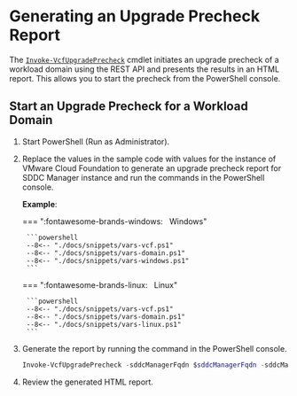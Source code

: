 # Generating an Upgrade Precheck Report

The [`Invoke-VcfUpgradePrecheck`](../../functions/Invoke-VcfUpgradePrecheck) cmdlet initiates an upgrade precheck of a workload domain using the REST API and presents the results in an HTML report. This allows you to start the precheck from the PowerShell console.

## Start an Upgrade Precheck for a Workload Domain

1. Start PowerShell (Run as Administrator).

2. Replace the values in the sample code with values for the instance of VMware Cloud Foundation to generate an upgrade precheck report for SDDC Manager instance and run the commands in the PowerShell console.

    **Example**:

    === ":fontawesome-brands-windows: &nbsp; Windows"

        ```powershell
        --8<-- "./docs/snippets/vars-vcf.ps1"
        --8<-- "./docs/snippets/vars-domain.ps1"
        --8<-- "./docs/snippets/vars-windows.ps1"
        ```

    === ":fontawesome-brands-linux: &nbsp; Linux"

        ```powershell
        --8<-- "./docs/snippets/vars-vcf.ps1"
        --8<-- "./docs/snippets/vars-domain.ps1"
        --8<-- "./docs/snippets/vars-linux.ps1"
        ```
3. Generate the report by running the command in the PowerShell console.

    ```powershell
    Invoke-VcfUpgradePrecheck -sddcManagerFqdn $sddcManagerFqdn -sddcManagerUser $sddcManagerUser -sddcManagerPass $sddcManagerPass -reportPath $reportPath -workloadDomain $workloadDomain
    ```

4. Review the generated HTML report.
